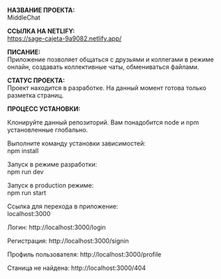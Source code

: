 <b>НАЗВАНИЕ ПРОЕКТА:</b><br>
MiddleChat

<b>ССЫЛКА НА NETLIFY:</b><br>
https://sage-cajeta-9a9082.netlify.app/

<b>ПИСАНИЕ:</b><br>
Приложение позволяет общаться с друзьями и коллегами в режиме онлайн, создавать коллективные чаты, обмениваться файлами.

<b>СТАТУС ПРОЕКТА:</b><br>
Проект находится в разработке. На данный момент готова только разметка страниц.

<b>ПРОЦЕСС УСТАНОВКИ:</b><br>

Клонируйте данный репозиторий. Вам понадобится node и npm установленные глобально.

Выполните команду установки зависимостей:<br>
npm install

Запуск в режиме разработки:<br>
npm run dev

Запуск в production режиме:<br>
npm run start

Ссылка для перехода в приложение:<br>
localhost:3000

Логин:
http://localhost:3000/login

Регистрация:
http://localhost:3000/signin

Профиль пользователя:
http://localhost:3000/profile

Станица не найдена:
http://localhost:3000/404
